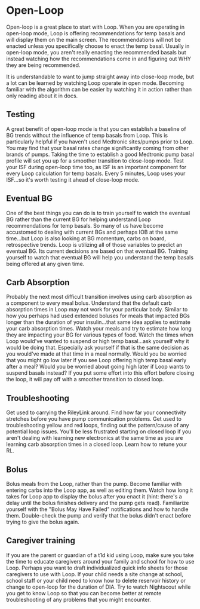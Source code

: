 # Open-Loop

Open-loop is a great place to start with Loop. When you are operating in open-loop mode, Loop is offering recommendations for temp basals and will display them on the main screen.  The recommendations will not be enacted unless you specifically choose to enact the temp basal.  Usually in open-loop mode, you aren't really enacting the recommended basals but instead watching how the recommendations come in and figuring out WHY they are being recommended.

It is understandable to want to jump straight away into close-loop mode, but a lot can be learned by watching Loop operate in open mode.  Becoming familiar with the algorithm can be easier by watching it in action rather than only reading about it in docs.

## Testing

A great benefit of open-loop mode is that you can establish a baseline of BG trends without the influence of temp basals from Loop.  This is particularly helpful if you haven't used Medtronic sites/pumps prior to Loop.  You may find that your basal rates change significantly coming from other brands of pumps.  Taking the time to establish a good Medtronic pump basal profile will set you up for a smoother transition to close-loop mode.  Test your ISF during open-loop time too, as ISF is an important component for every Loop calculation for temp basals.  Every 5 minutes, Loop uses your ISF...so it's worth testing it ahead of close-loop mode.

## Eventual BG

One of the best things you can do is to train yourself to watch the eventual BG rather than the current BG for helping understand Loop recommendations for temp basals.  So many of us have become accustomed to dealing with current BGs and perhaps IOB at the same time...but Loop is also looking at BG momentum, carbs on board, retrospective trends.  Loop is utilizing all of those variables to predict an eventual BG.  Its current decisions are based on that eventual BG.  Training yourself to watch that eventual BG will help you understand the temp basals being offered at any given time.

## Carb Absorption

Probably the next most difficult transition involves using carb absorption as a component to every meal bolus.  Understand that the default carb absorption times in Loop may not work for your particular body.  Similar to how you perhaps had used extended boluses for meals that impacted BGs longer than the duration of your insulin...that same idea applies to estimate your carb absorption times.  Watch your meals and try to estimate how long they are impacting your BG for various types of food.  Watch the times when Loop would've wanted to suspend or high temp basal...ask yourself why it would be doing that.  Especially ask yourself if that is the same decision as you would've made at that time in a meal normally.  Would you be worried that you might go low later if you see Loop offering high temp basal early after a meal?  Would you be worried about going high later if Loop wants to suspend basals instead?  If you put some effort into this effort before closing the loop, it will pay off with a smoother transition to closed loop.

## Troubleshooting

Get used to carrying the RileyLink around.  Find how far your connectivity stretches before you have pump communication problems.  Get used to troubleshooting yellow and red loops, finding out the pattern/cause of any potential loop issues.  You'll be less frustrated starting on closed loop if you aren't dealing with learning new electronics at the same time as you are learning carb absorption times in a closed loop.  Learn how to retune your RL.

## Bolus

Bolus meals from the Loop, rather than the pump.  Become familiar with entering carbs into the Loop app, as well as editing them.  Watch how long it takes for Loop app to display the bolus after you enact it (hint: there's a delay until the bolus finishes delivery and the pump gets read).  Familiarize yourself with the "Bolus May Have Failed" notifications and how to handle them.  Double-check the pump and verify that the bolus didn't enact before trying to give the bolus again.

## Caregiver training

If you are the parent or guardian of a t1d kid using Loop, make sure you take the time to educate caregivers around your family and school for how to use Loop.  Perhaps you want to draft individualized quick info sheets for those caregivers to use with Loop.  If your child needs a site change at school, school staff or your child need to know how to delete reservoir history or change to open-loop for the duration of DIA.  Try to watch Nightscout while you get to know Loop so that you can become better at remote troubleshooting of any problems that you might encounter.
